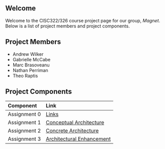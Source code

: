 ## Welcome
  Welcome to the CISC322/326 course project page for our group, *Magnet*.  Below is a list of project members and project components.

## Project Members
- Andrew Wilker
- Gabrielle McCabe
- Marc Brasoveanu
- Nathan Perriman
- Theo Raptis

## Project Components
| Component    | Link                                |
|:-------------|:------------------------------------|
| Assignment 0 | [Links](/A0.md)                     |
| Assignment 1 | [Conceptual Architecture](/A1.md)   |
| Assignment 2 | [Concrete Architecture](/A2.md)     |
| Assignment 3 | [Architectural Enhancement](/A3.md) |
